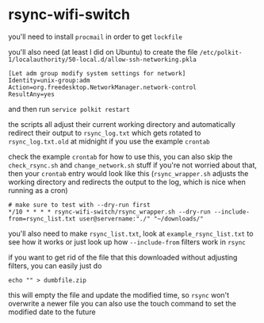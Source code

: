 # rsync-wifi-switch

you'll need to install `procmail` in order to get `lockfile`

you'll also need (at least I did on Ubuntu) to create the file `/etc/polkit-1/localauthority/50-local.d/allow-ssh-networking.pkla`

```
[Let adm group modify system settings for network]
Identity=unix-group:adm
Action=org.freedesktop.NetworkManager.network-control
ResultAny=yes
```

and then run `service polkit restart`

the scripts all adjust their current working directory and automatically redirect their output to `rsync_log.txt` which gets rotated to `rsync_log.txt.old` at midnight if you use the example `crontab`

check the example `crontab` for how to use this, you can also skip the `check_rsync.sh` and `change_network.sh` stuff if you're not worried about that, then your `crontab` entry would look like this (`rsync_wrapper.sh` adjusts the working directory and redirects the output to the log, which is nice when running as a cron)

```
# make sure to test with --dry-run first
*/10 * * * * rsync-wifi-switch/rsync_wrapper.sh --dry-run --include-from=rsync_list.txt user@servername:"./" "~/downloads/"
```

you'll also need to make `rsync_list.txt`, look at `example_rsync_list.txt` to see how it works or just look up how `--include-from` filters work in `rsync`

if you want to get rid of the file that this downloaded without adjusting filters, you can easily just do

```
echo "" > dumbfile.zip
```

this will empty the file and update the modified time, so `rsync` won't overwrite a newer file
you can also use the touch command to set the modified date to the future
